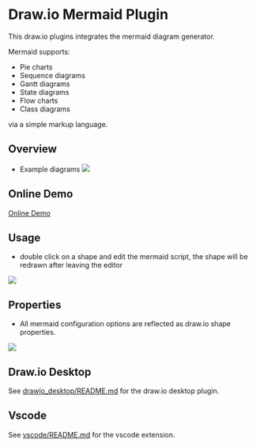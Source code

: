 # Draw.io Mermaid Plugin

This draw.io plugins integrates the mermaid diagram generator.

Mermaid supports:
* Pie charts
* Sequence diagrams
* Gantt diagrams
* State diagrams
* Flow charts
* Class diagrams

via a simple markup language.


## Overview

* Example diagrams
![](/doc/overview.png)

## Online Demo
[Online Demo](https://nopeslide.github.io/drawio/?p=mermaid)

## Usage

* double click on a shape and edit the mermaid script, the shape will be redrawn after leaving the editor

![](/doc/demo.gif)

## Properties
* All mermaid configuration options are reflected as draw.io shape properties.

![](/doc/properties.gif)

## Draw.io Desktop

See
[drawio_desktop/README.md](./drawio_desktop/README.md)
for the draw.io desktop plugin.

## Vscode 
See
[vscode/README.md](./vscode/README.md)
for the vscode extension.